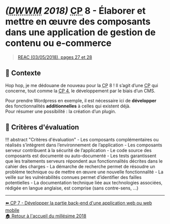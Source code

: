 # _(<abbr title="Développeur Web et Web Mobile">DWWM</abbr> 2018)_ <abbr title="Compétence Professionnelle">CP</abbr> 8 - Élaborer et mettre en œuvre des composants dans une application de gestion de contenu ou e-commerce
> [REAC (03/05/2018), pages 27 et 28](https://www.banque.di.afpa.fr/EspaceEmployeursCandidatsActeurs/EGPResultat.aspx?ct=01280m03&type=t)

## 🚀 Contexte

Hop hop, je me dédouane de nouveau pour la <abbr title="Compétence Professionnelle">CP</abbr> 8 ! Il s’agit d’une <abbr title="Compétence Professionnelle">CP</abbr> qui concerne, tout comme la [<abbr title="Compétence Professionnelle">CP</abbr> 4](cp-4-realiser-une-interface-utilisateur-avec-une-solution-de-gestion-de-contenu-ou-e-commerce.md), le développement par le biais d’un CMS.

Pour prendre Wordpress en exemple, il est nécessaire ici de **développer** des fonctionnalités **additionnelles** à celles qui existent déjà.  
Pour résumer une possibilité : la création d’un plugin.


## 📝 Critères d'évaluation
!!! abstract "Critères d'évaluation"
    - Les composants complémentaires ou réalisés s’intègrent dans l’environnement de l’application
    - Les composants serveur contribuent à la sécurité de l’application
    - Le code source des composants est documenté ou auto-documenté
    - Les tests garantissent que les traitements serveurs répondent aux fonctionnalités décrites dans le cahier des charges
    - La démarche de recherche permet de résoudre un problème technique ou de mettre en œuvre une nouvelle fonctionnalité
    - La veille sur les vulnérabilités connues permet d’identifier des failles potentielles
    - La documentation technique liée aux technologies associées, rédigée en langue anglaise, est comprise (sans contre-sens, ...)

---

[⬅️ <abbr title="Compétence Professionnelle">CP</abbr> 7 - Développer la partie back-end d'une application web ou web mobile](cp-7-developper-la-partie-back-end-d-une-application-web-ou-web-mobile.md)  
[🏠 Retour à l'accueil du millésime 2018](index.md)